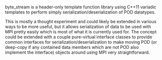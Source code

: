 byte_stream is a header-only template function library using C++11 variadic templates to perform simply serialization/deserialization of POD datatypes.

This is mostly a thought experiment and could likely be extended in various ways to be more useful, but it allows serialization of data to be used with MPI pretty easily which is most of what it is currently used for. The concept could be extended with a couple pure-virtual interface classes to provide common interfaces for serialization/deserialization to make moving POD (or deep-copy if any contained data members which are not POD also implement the interface) objects around using MPI very straightforward.